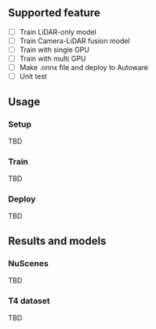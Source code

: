 ## Supported feature

- [ ] Train LiDAR-only model
- [ ] Train Camera-LiDAR fusion model
- [ ] Train with single GPU
- [ ] Train with multi GPU
- [ ] Make .onnx file and deploy to Autoware
- [ ] Unit test

## Usage
### Setup

TBD

### Train

TBD

### Deploy

TBD

## Results and models
### NuScenes

TBD

### T4 dataset

TBD
